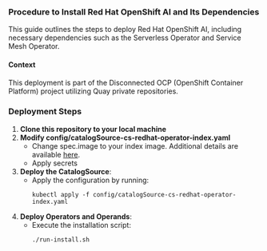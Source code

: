 ### Procedure to Install Red Hat OpenShift AI and Its Dependencies

This guide outlines the steps to deploy Red Hat OpenShift AI, including necessary dependencies such as the Serverless Operator and Service Mesh Operator.

#### Context
This deployment is part of the Disconnected OCP (OpenShift Container Platform) project utilizing Quay private repositories.


### Deployment Steps
1. **Clone this repository to your local machine**
2. **Modify config/catalogSource-cs-redhat-operator-index.yaml**
   - Change spec.image to your index image.
     Additional details are available [here]([https://docs.openshift.com/container-platform/4.15/post_installation_configuration/preparing-for-users.html#olm-creating-catalog-from-index_post-install-preparing-for-users).
   - Apply secrets
3. **Deploy the CatalogSource**: 
   - Apply the configuration by running:
     ```shell
     kubectl apply -f config/catalogSource-cs-redhat-operator-index.yaml
     ```
4. **Deploy Operators and Operands**:
   - Execute the installation script:
     ```shell
     ./run-install.sh
     ```